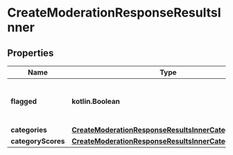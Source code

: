 
# CreateModerationResponseResultsInner

## Properties
Name | Type | Description | Notes
------------ | ------------- | ------------- | -------------
**flagged** | **kotlin.Boolean** | Whether any of the below categories are flagged. | 
**categories** | [**CreateModerationResponseResultsInnerCategories**](CreateModerationResponseResultsInnerCategories.md) |  | 
**categoryScores** | [**CreateModerationResponseResultsInnerCategoryScores**](CreateModerationResponseResultsInnerCategoryScores.md) |  | 



